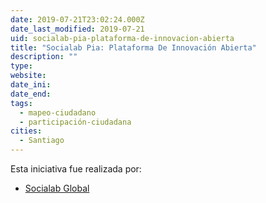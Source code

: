 ```yaml
---
date: 2019-07-21T23:02:24.000Z
date_last_modified: 2019-07-21
uid: socialab-pia-plataforma-de-innovacion-abierta
title: "Socialab Pia: Plataforma De Innovación Abierta"
description: ""
type: 
website: 
date_ini: 
date_end: 
tags:
  - mapeo-ciudadano
  - participación-ciudadana
cities: 
  - Santiago
---
```


Esta iniciativa fue realizada por:

- [Socialab Global](/i/socialab-global.html)
